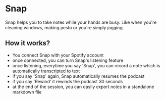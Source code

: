# Snap

Snap helps you to take notes while your hands are busy. Like when you're cleaning windows, making pesto or you're simply jogging.

## How it works?
- You connect Snap with your Spotify account
- once connected, you can turn Snap's listening feature
- once listening, everytime you say 'Snap', you can record a note which is automatically transcripted to text
- if you say 'Snap' again, Snap automatically resumes the podcast
- if you say 'Rewind' it rewinds the podcast 30 seconds
- at the end of the session, you can easily export notes in a standalone markdown file
